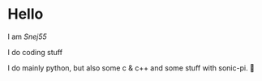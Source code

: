 # Hello
I am *Snej55*

I do coding stuff

I do mainly python, but also some c & c++ and some stuff with sonic-pi. 🐍

